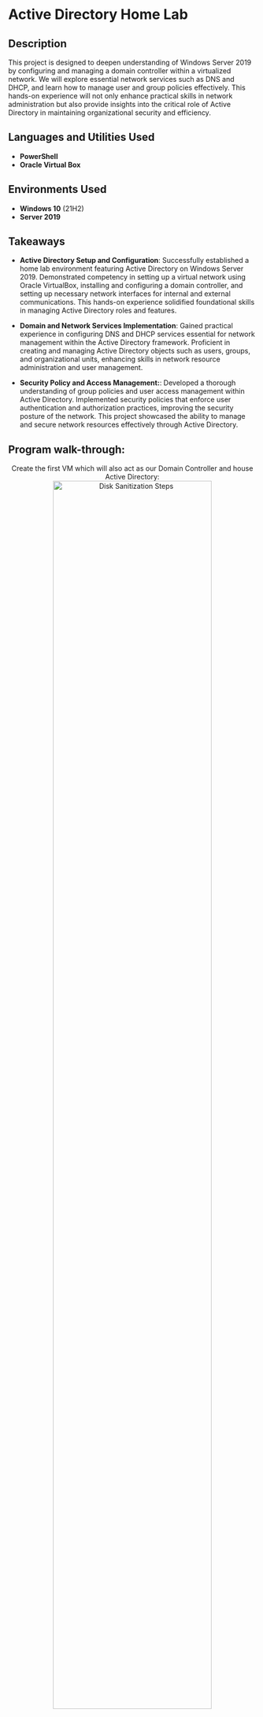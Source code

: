 <h1>Active Directory Home Lab</h1>


<h2>Description</h2>
This project is designed to deepen understanding of Windows Server 2019 by configuring and managing a domain controller within a virtualized network. We will explore essential network services such as DNS and DHCP, and learn how to manage user and group policies effectively. This hands-on experience will not only enhance practical skills in network administration but also provide insights into the critical role of Active Directory in maintaining organizational security and efficiency. <br />


<h2>Languages and Utilities Used</h2>

- <b>PowerShell</b> 
- <b>Oracle Virtual Box</b>

<h2>Environments Used </h2>

- <b>Windows 10</b> (21H2)
- <b>Server 2019</b>

<h2>Takeaways</h2>

- <b>Active Directory Setup and Configuration</b>: Successfully established a home lab environment featuring Active Directory on Windows Server 2019. Demonstrated competency in setting up a virtual network using Oracle VirtualBox, installing and configuring a domain controller, and setting up necessary network interfaces for internal and external communications. This hands-on experience solidified foundational skills in managing Active Directory roles and features.

- <b>Domain and Network Services Implementation</b>: Gained practical experience in configuring DNS and DHCP services essential for network management within the Active Directory framework. Proficient in creating and managing Active Directory objects such as users, groups, and organizational units, enhancing skills in network resource administration and user management.

- <b>Security Policy and Access Management:</b>: Developed a thorough understanding of group policies and user access management within Active Directory. Implemented security policies that enforce user authentication and authorization practices, improving the security posture of the network. This project showcased the ability to manage and secure network resources effectively through Active Directory.

<h2>Program walk-through:</h2>

<p align="center">
Create the first VM which will also act as our Domain Controller and house Active Directory: <br/>
<img src="Domain Controller VM.PNG" height="80%" width="80%" alt="Disk Sanitization Steps"/>
<br />
<br />
Configure 2 network adapters with one being used to connect to the outside internet and the other being used to connect to Virtual Box private network that the clients can connect to:  <br/>
<img src="network adapters.PNG" height="80%" width="80%" alt="Disk Sanitization Steps"/>
<br />
<br />
Install Active Directory and create Domain name: <br/>
<img src="AD installation.PNG" height="80%" width="80%" alt="Disk Sanitization Steps"/>
<img src="established domain for AD.PNG" height="80%" width="80%" alt="Disk Sanitization Steps"/>
<br />
<br />
Configure NAT and Routing so clients on the private network can reach the internet through the Domain Controller:  <br/>
<img src="NAT and routing.PNG" height="80%" width="80%" alt="Disk Sanitization Steps"/>
<br />
<br />
Configure DHCP on Domain Controller so when Windows 10 machine is created it can automatically get an IP address:  <br/>
<img src="DHCP.PNG" height="80%" width="80%" alt="Disk Sanitization Steps"/>
<br />
<br />
Powershell script that will create 1k+ users in Active Directory:  <br/>
<img src="Powershell Script to Add Users.PNG" height="80%" width="80%" alt="Disk Sanitization Steps"/>
<br />
<br />
Create second VM and install Windows 10 on it which will connect to the private virtual box network. Will then be named CLIENT1 and we will log into it with one of the domain accounts:  <br/>
<img src="CLIENT1 VM creation.PNG" height="80%" width="80%" alt="Disk Sanitization Steps"/>
<img src="CLIENT1 VM creation.PNG" height="80%" width="80%" alt="Disk Sanitization Steps"/>
<img src="CLIENT1 VM creation.PNG" height="80%" width="80%" alt="Disk Sanitization Steps"/>
</p>


<!--
 ```diff
- text in red
+ text in green
! text in orange
# text in gray
@@ text in purple (and bold)@@
```
--!>
